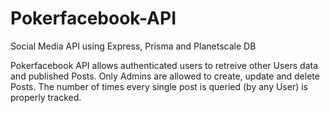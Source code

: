 # Pokerfacebook-API
Social Media API using Express, Prisma and Planetscale DB

Pokerfacebook API allows authenticated users to retreive other Users data and published Posts. Only Admins are allowed to create, update and delete Posts. 
The number of times every single post is queried (by any User) is properly tracked.


